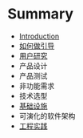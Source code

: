 # Summary

* [Introduction](README.md)
* [如何做引导](how-to-facilitate/README.md)
* [用户研究](user-research/README.md)
* 产品设计
* 产品测试
* 非功能需求
* 技术选型
* [基础设施](infrastructure/README.md)
* 可演化的软件架构
* [工程实践](project-practises/README.md)

